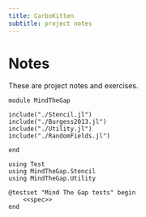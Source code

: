 ```yaml
---
title: CarboKitten
subtitle: project notes
---
```


# Notes

These are project notes and exercises.

``` {.julia file=src/MindTheGap.jl}
module MindTheGap

include("./Stencil.jl")
include("./Burgess2013.jl")
include("./Utility.jl")
include("./RandomFields.jl")

end
```

``` {.julia file=test/runtests.jl}
using Test
using MindTheGap.Stencil
using MindTheGap.Utility

@testset "Mind The Gap tests" begin
    <<spec>>
end
```

